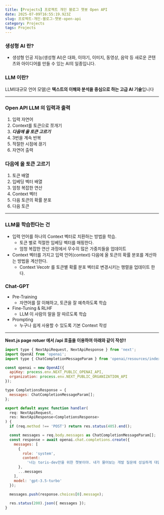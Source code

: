 ```yaml
---
title: [Projects] 프로젝트 개인 블로그 챗봇 Open API
date: 2025-07-09T16:55:19.923Z
slug: 프로젝트-개인-블로그-챗봇-open-api
category: Projects
tags: Projects
---
```


### 생성형 AI 란?

- 생성형 인공 지능(생성형 AI)은 대화, 이야기, 이미지, 동영상, 음악 등 새로운 콘텐츠와 아이디어를 만들 수 있는 AI의 일종입니다.

### LLM 이란?

LLM(대규모 언어 모델)은 **텍스트의 이해와 분석을 중심으로 하는 고급 AI 기술**입니다

---

### Open API LLM 의 입력과 출력

1. 입력 자연어
2. Context를 토큰으로 쪼개기
3. _**다음에 올 토큰 고르기**_
4. 3번을 계속 반복
5. 적절한 시점에 끊기
6. 자연어 출력

### 다음에 올 토큰 고르기

1. 토큰 배열
2. 입베딩 벡터 배열
3. 엄청 복잡한 연산
4. Context 벡터
5. 다음 토큰의 확률 분포
6. 다음 토큰

---

### LLM을 학습한다는 건

- 입력 언어를 하나의 Context 벡터로 치환하는 방법을 학습.
  - 토큰 별로 적절한 임베딩 벡터를 매핑한다.
  - 엄청 복잡한 연산 과정에서 무수히 많은 가중치들을 업데이트
- Context 벡터를 가지고 입력 언어(context) 다음에 올 토큰의 확률 분포를 계산하는 방법을 계산한다.
  - Context Vecotr 를 토큰별 확률 분포 벡터로 변경시키는 행렬을 업데이트 한다.

### Chat-GPT

- Pre-Training
  - 자연어를 잘 이해하고, 토큰을 잘 예측하도록 학습
- Fine-Tuning & RLHF
  - LLM 이 사람의 말을 잘 따르도록 학습
- Prompting
  - 누구나 쉽게 사용할 수 있도록 기본 Context 작성

---

**Next.js page rotuer 에서 /api 호출을 이용하여 아래와 같이 작성!!**

```js
import type { NextApiRequest, NextApiResponse } from 'next';
import OpenAI from 'openai';
import type { ChatCompletionMessageParam } from 'openai/resources/index.mjs';

const openai = new OpenAI({
  apiKey: process.env.NEXT_PUBLIC_OPENAI_API,
  organization: process.env.NEXT_PUBLIC_ORGANIZATION_API
});

type CompletionsResponse = {
  messages: ChatCompletionMessageParam[];
};

export default async function handler(
  req: NextApiRequest,
  res: NextApiResponse<CompletionsResponse>
) {
  if (req.method !== 'POST') return res.status(405).end();

  const messages = req.body.messages as ChatCompletionMessageParam[];
  const response = await openai.chat.completions.create({
    messages: [
      {
        role: 'system',
        content:
          '너는 toris-dev만을 위한 챗봇이야. 내가 물어보는 개발 질문에 성실하게 대답해줘.'
      },
      ...messages
    ],
    model: 'gpt-3.5-turbo'
  });

  messages.push(response.choices[0].message);
 
  res.status(200).json({ messages });
}
```
